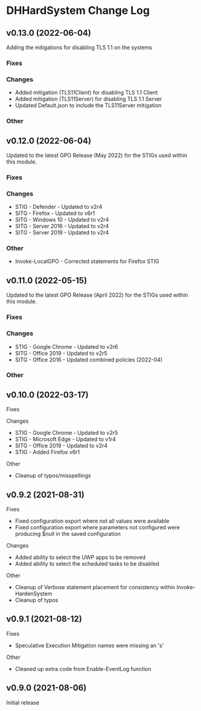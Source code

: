 # DHHardSystem Change Log
## v0.13.0 (2022-06-04)
Adding the mitigations for disabling TLS 1.1 on the systems

### Fixes

### Changes
* Added mitigation (TLS11Client) for disabling TLS 1.1 Client
* Added mitigation (TLS11Server) for disabling TLS 1.1 Server
* Updated Default.json to include the TLS11Server mitigation

### Other

## v0.12.0 (2022-06-04)
Updated to the latest GPO Release (May 2022) for the STIGs used within this module.

### Fixes

### Changes
* STIG - Defender - Updated to v2r4
* SITG - Firefox - Updated to v6r1
* SITG - Windows 10 - Updated to v2r4
* SITG - Server 2016 - Updated to v2r4
* SITG - Server 2019 - Updated to v2r4
### Other
- Invoke-LocalGPO - Corrected statements for Firefox STIG
## v0.11.0 (2022-05-15)
Updated to the latest GPO Release (April 2022) for the STIGs used within this module.

### Fixes
### Changes
* STIG - Google Chrome - Updated to v2r6
* SITG - Office 2019 - Updated to v2r5
* SITG - Office 2016 - Updated combined policies (2022-04)
### Other
## v0.10.0 (2022-03-17)
Fixes

Changes
* STIG - Google Chrome - Updated to v2r5
* STIG - Microsoft Edge - Updated to v1r4
* SITG - Office 2019 - Updated to v2r4
* STIG - Added Firefox v6r1

Other
* Cleanup of typos/misspellings
## v0.9.2 (2021-08-31)
Fixes
* Fixed configuration export where not all values were available
* Fixed configuration export where parameters not configured were producing $null in the saved configuration

Changes
* Added ability to select the UWP apps to be removed
* Added ability to select the scheduled tasks to be disabled

Other
* Cleanup of Verbose statement placement for consistency within Invoke-HardenSystem
* Cleanup of typos

## v0.9.1 (2021-08-12)
Fixes
* Speculative Execution Mitigation names were missing an 's'

Other
* Cleaned up extra code from Enable-EventLog function


## v0.9.0 (2021-08-06)
Initial release